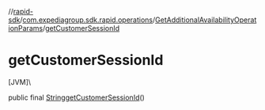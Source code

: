 //[rapid-sdk](../../../index.md)/[com.expediagroup.sdk.rapid.operations](../index.md)/[GetAdditionalAvailabilityOperationParams](index.md)/[getCustomerSessionId](get-customer-session-id.md)

# getCustomerSessionId

[JVM]\

public final [String](https://docs.oracle.com/javase/8/docs/api/java/lang/String.html)[getCustomerSessionId](get-customer-session-id.md)()

